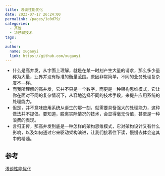 ```yaml
---
title: 浅谈性能优化
date: 2023-07-17 20:24:00
permalink: /pages/1e0d79/
categories:
  - 其他
  - 华仔聊技术
tags:
  - 
author: 
  name: xugaoyi
  link: https://github.com/xugaoyi
---
```

- 什么是高并发，从字面上理解，就是在某一时刻产生大量的请求，那么多少量称为大量，业界并没有标准的衡量范围。原因非常简单，不同的业务处理复杂度不—样。
- 而我所理解的高并发，它并不只是一个数字，而更是一种架构思维模式，它让你在面对不同的复杂情况下，从容地选择不同的技术手段，来提升应用系统的处理能力。
- 但是，并不意味应用系统从诞生的那一刻，就需要具备强大的处理能力，这种做法并不提倡。要知道，脱离实际情况的技术，会显得毫无价值，甚至是一种浪费的表现。
- 言归正传，那高并发到底是一种怎样的架构思维模式，它对架构设计又有什么影响，以及如何通过它来驱动架构演进，让我们接着往下读，慢慢去体会这其中的精髓。















## 参考

[浅谈性能优化](https://articles.zsxq.com/id_gm2b4dwiqtrv.html)